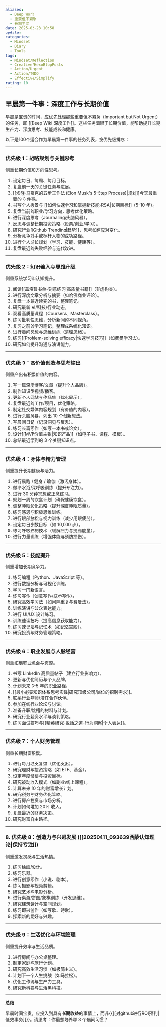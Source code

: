 ```yaml
---
aliases:
  - Deep Work
  - 重要但不紧急
  - 长期主义
date: 2025-02-23 10:58
update: 
categories:
  - Mindset
  - Diary
  - Tools
tags:
  - Mindset/Reflection
  - Creative/HexoBlogPosts
  - Action/Urgent
  - Action/TODO
  - Effective/Simplify
rating: 10
---
```

## 早晨第一件事：深度工作与长期价值

早晨是宝贵的时间，应优先处理那些重要但不紧急（Important but Not Urgent）的任务，即 [[Deep Wiki|深度工作]]。这些任务着眼于长期价值，能帮助提升长期生产力、深度思考、技能成长和健康。

以下是100个适合作为早晨第一件事的任务列表，按优先级排序：

---

### 优先级 1：战略规划与关键思考

侧重长期价值和方向性思考。

1.  设定每日、每周、每月目标。
2.  复盘前一天的关键任务与进展。
3.  [[埃隆·马斯克的五步工作法 (Elon Musk's 5-Step Process)|规划]]今天最重要的 3 件事。
4.  书写个人愿景与 [[如何快速学习和掌握新技能-RSA|长期目标]]（5-10 年）。
5.  复盘当前的职业/学习方向，思考优化策略。
6.  进行深度思考（Journaling/头脑风暴）。
7.  反思与调整长期投资策略（股票/创业/学习）。
8.  研究行业[[Github Trending|趋势]]，思考如何应对变化。
9.  分析竞争对手或标杆人物的成功路径。
10. 进行个人成长规划（学习、技能、健康等）。
11. 复盘最近的失败经验与迭代改进。

---

### 优先级 2：知识输入与思维升级

侧重系统学习和认知提升。

1.  阅读[[盖洛普书单-刻意练习|高质量书籍]]（非虚构类）。
2.  进行深度文章分析与摘要（如哈佛商业评论）。
3.  复盘一本最近读完的书，整理笔记。
4.  研究最新 AI/科技/行业动态。
5.  观看高质量课程（Coursera、Masterclass）。
6.  练习批判性思维，分析新闻的不同视角。
7.  复习之前的学习笔记，整理成系统化知识。
8.  进行晨间冥想与思维训练（清理思绪）。
9.  练习[[Problem-solving efficacy|快速学习技巧]]（如费曼学习法）。
10. 研究如何提升沟通与演讲能力。

---

### 优先级 3：高价值创造与思考输出

侧重产出有积累价值的内容。

1.  写一篇深度博客/文章（提升个人品牌）。
2.  制作知识型视频/播客。
3.  更新个人网站与作品集（优化展示）。
4.  复盘最近的工作/项目，优化策略。
5.  制定社交媒体内容规划（有价值的内容）。
6.  进行头脑风暴，列出 10 个创新想法。
7.  写晨间日记（记录洞见与反思）。
8.  练习长篇写作（如写一本书或论文）。
9.  设计[[MVP价值主张|知识产品]]（如电子书、课程、模板）。
10. 总结最近学到的 3 个关键知识点。

---

### 优先级 4：身体与精力管理

侧重提升长期健康与活力。

1.  进行晨跑 / 健身 / 瑜伽（激活身体）。
2.  做冷水浴/深呼吸训练（提升专注力）。
3.  进行 30 分钟冥想或正念练习。
4.  规划一周的饮食计划（确保健康饮食）。
5.  调整睡眠优化策略（提升深度睡眠质量）。
6.  练习感恩与积极思维训练。
7.  进行眼部放松与视力训练（减少用眼疲劳）。
8.  设定每日步数目标（如 10,000 步）。
9.  练习呼吸控制技术（缓解压力与提高能量）。
10. 进行力量训练（增强体能与预防损伤）。

---

### 优先级 5：技能提升

侧重增加长期竞争力。

1.  练习编程（Python、JavaScript 等）。
2.  进行数据分析与可视化训练。
3.  学习一门新语言。
4.  练习写作（创意写作/技术写作）。
5.  研究高效学习法（如间隔重复与费曼法）。
6.  训练演讲与公众表达能力。
7.  进行 UI/UX 设计练习。
8.  训练速读技巧（提高信息获取能力）。
9.  练习速记法与记忆术（如记忆宫殿）。
10. 研究投资与财务管理策略。

---

### 优先级 6：职业发展与人脉经营

侧重拓展职业机会与资源。

1.  书写 LinkedIn 高质量帖子（建立行业影响力）。
2.  更新与优化简历与个人品牌。
3.  计划未来 3-5 年的职业路径。
4.  [[最小必要知识体系思考实践|研究顶级公司/岗位的招聘需求]]。
5.  联系行业导师/潜在合作伙伴。
6.  参加在线行业论坛与讨论。
7.  准备升职/跳槽的材料与计划。
8.  研究行业薪资水平与谈判策略。
9.  练习面试技巧与[[精英研究-說話之道-行为洞察|个人表达]]。

---

### 优先级 7：个人财务管理

侧重长期财富积累。

1.  进行每月收支复盘（优化支出）。
2.  研究理财与投资策略（如 ETF、基金）。
3.  设定年度储蓄与投资目标。
4.  研究被动收入模式（如副业/线上课程）。
5.  计算未来 10 年的财富增长计划。
6.  研究税务与财务优化策略。
7.  进行房产投资与市场分析。
8.  计划如何增加 20% 收入。
9.  复盘最近的财务决策。
10. 研究财富自由路径。

---

### 8. 优先级 8：创造力与兴趣发展 ([[20250411_093639西蒙认知理论|保持专注]])

侧重激发灵感与生活热情。

1.  练习绘画/设计。
2.  练习乐器。
3.  进行创意写作（小说、剧本）。
4.  练习摄影与视频剪辑。
5.  研究艺术与电影分析。
6.  进行桌游/拼图/象棋训练（开发思维）。
7.  研究建筑设计与空间规划。
8.  练习即兴创作（如写歌、诗歌）。
9.  探索新的爱好与兴趣。

---

### 优先级 9：生活优化与环境管理

侧重提升效率与生活品质。

1.  进行房间与办公桌整理。
2.  制定家庭与旅行计划。
3.  研究高效生活习惯（如极简主义）。
4.  计划下一个人生挑战（如马拉松）。
5.  优化工作流与生产力工具。
6.  研究新科技与生活黑科技。

---

**总结**

早晨时间宝贵，应投入到具有**长期收益**的事情上，而非{{[[对github进行ROI预判|低效事务]]}}。请思考：你最想培养哪 3 个晨间习惯？